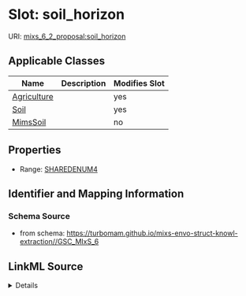 # Slot: soil_horizon

URI: [mixs_6_2_proposal:soil_horizon](https://turbomam.github.io/mixs-envo-struct-knowl-extraction/soil_horizon)



<!-- no inheritance hierarchy -->




## Applicable Classes

| Name | Description | Modifies Slot |
| --- | --- | --- |
[Agriculture](Agriculture.md) |  |  yes  |
[Soil](Soil.md) |  |  yes  |
[MimsSoil](MimsSoil.md) |  |  no  |







## Properties

* Range: [SHAREDENUM4](SHAREDENUM4.md)





## Identifier and Mapping Information







### Schema Source


* from schema: https://turbomam.github.io/mixs-envo-struct-knowl-extraction//GSC_MIxS_6




## LinkML Source

<details>
```yaml
name: soil_horizon
title: soil horizon
notes:
- horizon
- soil
from_schema: https://turbomam.github.io/mixs-envo-struct-knowl-extraction//GSC_MIxS_6
rank: 1000
multivalued: false
alias: soil_horizon
domain_of:
- Agriculture
- Soil
range: SHARED_ENUM_4

```
</details>